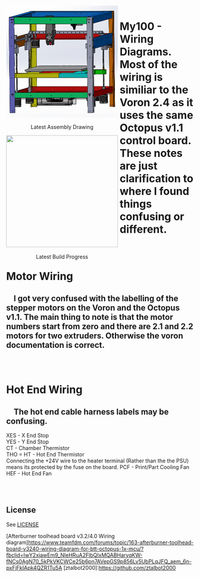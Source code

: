 <div class="image123">
   <div style="float:left;margin-right:5px;">
      <img src="Screenshots/My100Assembly.png" width="300" height="300" />
      <p style="text-align:center;">Latest Assembly Drawing</p>
   </div>
   <div style="float:left;margin-right:5px;">
      <img src="docs/images/build/LatestBuildOfTheFrame.png" width="300" height="300" />
      <p style="text-align:center;">Latest Build Progress</p>
   </div>
</div>


# My100 - Wiring Diagrams. Most of the wiring is similiar to the Voron 2.4 as it uses the same Octopus v1.1 control board. These notes are just clarification to where I found things confusing or different.

<BR><BR>
# Motor Wiring
## &nbsp;&nbsp;&nbsp; I got very confused with the labelling of the stepper motors on the Voron and the Octopus v1.1. The main thing to note is that the motor numbers start from zero and there are 2.1 and 2.2 motors for two extruders. Otherwise the voron documentation is correct.

<BR><BR>
# Hot End Wiring
## &nbsp;&nbsp;&nbsp; The hot end cable harness labels may be confusing.
XES - X End Stop<BR>
YES - Y End Stop<BR>
CT  - Chamber Thermistor<BR>
THO = HT - Hot End Thermistor<BR>
Connecting the +24V wire to the heater terminal (Rather than the the PSU) means its protected by the fuse on the board.
PCF - Print/Part Cooling Fan
HEF - Hot End Fan

<BR><BR>
## License
See [LICENSE](LICENSE)



<!---
Link References (Not Local)
-->

[Hot End Wiring Guide]:https://docs.ldomotors.com/en/voron/voron2/wiring_guide_rev_c
[Afterburner toolhead board v3.2/4.0 Wiring diagram]https://www.teamfdm.com/forums/topic/163-afterburner-toolhead-board-v3240-wiring-diagram-for-btt-octopus-1x-mcu/?fbclid=IwY2xjawEm9_NleHRuA2FlbQIxMQABHaryqKW-fNCs0AgN70_5kPkVKCWCe25b6pn7AVepGS9p856Lv5UbPLqJFQ_aem_6n-pxFjFkIApk4QZR1Tu5A
[ztalbot2000]:https://github.com/ztalbot2000
